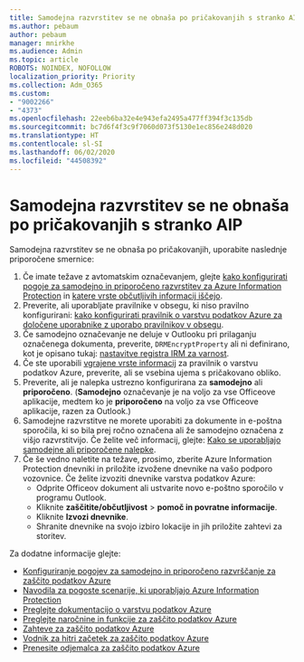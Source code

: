 ```yaml
---
title: Samodejna razvrstitev se ne obnaša po pričakovanjih s stranko AIP
ms.author: pebaum
author: pebaum
manager: mnirkhe
ms.audience: Admin
ms.topic: article
ROBOTS: NOINDEX, NOFOLLOW
localization_priority: Priority
ms.collection: Adm_O365
ms.custom:
- "9002266"
- "4373"
ms.openlocfilehash: 22eeb6ba32e4e943efa2495a477ff394f3c135db
ms.sourcegitcommit: bc7d6f4f3c9f7060d073f5130e1ec856e248d020
ms.translationtype: HT
ms.contentlocale: sl-SI
ms.lasthandoff: 06/02/2020
ms.locfileid: "44508392"
---
```

# <a name="automatic-classification-not-behaving-as-expected-with-the-aip-client"></a>Samodejna razvrstitev se ne obnaša po pričakovanjih s stranko AIP

Samodejna razvrstitev se ne obnaša po pričakovanjih, uporabite naslednje priporočene smernice:

1. Če imate težave z avtomatskim označevanjem, glejte [kako konfigurirati pogoje za samodejno in priporočeno razvrstitev za Azure Information Protection](https://docs.microsoft.com/azure/information-protection/configure-policy-classification) in [katere vrste občutljivih informacij iščejo](https://docs.microsoft.com/microsoft-365/compliance/sensitive-information-type-entity-definitions).
2. Preverite, ali uporabljate pravilnike v obsegu, ki niso pravilno konfigurirani: [kako konfigurirati pravilnik o varstvu podatkov Azure za določene uporabnike z uporabo pravilnikov v obsegu](https://docs.microsoft.com/azure/information-protection/configure-policy-scope).
3. Če samodejno označevanje ne deluje v Outlooku pri prilaganju označenega dokumenta, preverite, `DRMEncryptProperty` ali ni definirano, kot je opisano tukaj: [nastavitve registra IRM za varnost](https://docs.microsoft.com/deployoffice/security/protect-sensitive-messages-and-documents-by-using-irm-in-office#office-2016-irm-registry-key-options).
4. Če ste uporabili [vgrajene vrste informacij](https://support.office.com/article/What-the-sensitive-information-types-look-for-fd505979-76be-4d9f-b459-abef3fc9e86b) za pravilnik o varstvu podatkov Azure, preverite, ali se vsebina ujema s pričakovano obliko.
5. Preverite, ali je nalepka ustrezno konfigurirana za **samodejno** ali **priporočeno**. (**Samodejno** označevanje je na voljo za vse Officeove aplikacije, medtem ko je **priporočeno** na voljo za vse Officeove aplikacije, razen za Outlook.)
6. Samodejne razvrstitve ne morete uporabiti za dokumente in e-poštna sporočila, ki so bila prej ročno označena ali že samodejno označena z višjo razvrstitvijo.  Če želite več informacij, glejte: [Kako se uporabljajo samodejne ali priporočene nalepke](https://docs.microsoft.com/azure/information-protection/configure-policy-classification#how-automatic-or-recommended-labels-are-applied).
7. Če še vedno naletite na težave, prosimo, zberite Azure Information Protection dnevniki in priložite izvožene dnevnike na vašo podporo vozovnice. Če želite izvoziti dnevnike varstva podatkov Azure:
    - Odprite Officeov dokument ali ustvarite novo e-poštno sporočilo v programu Outlook.
    - Kliknite **zaščitite/občutljivost**  >  **pomoč in povratne informacije**.
    - Kliknite **Izvozi dnevnike**.
    - Shranite dnevnike na svojo izbiro lokacije in jih priložite zahtevi za storitev.

Za dodatne informacije glejte:

- [Konfiguriranje pogojev za samodejno in priporočeno razvrščanje za zaščito podatkov Azure](https://docs.microsoft.com/azure/information-protection/configure-policy-classification)
- [Navodila za pogoste scenarije, ki uporabljajo Azure Information Protection](https://docs.microsoft.com/azure/information-protection/how-to-guides)
- [Preglejte dokumentacijo o varstvu podatkov Azure](https://docs.microsoft.com/azure/information-protection/what-is-information-protection)
- [Preglejte naročnine in funkcije za zaščito podatkov Azure](https://azure.microsoft.com/pricing/details/information-protection)
- [Zahteve za zaščito podatkov Azure](https://docs.microsoft.com/azure/information-protection/get-started/requirements)
- [Vodnik za hitri začetek za zaščito podatkov Azure](https://docs.microsoft.com/azure/information-protection/get-started/infoprotect-quick-start-tutorial)
- [Prenesite odjemalca za zaščito podatkov Azure](https://www.microsoft.com/download/details.aspx?id=53018)
